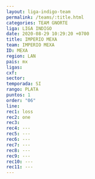```yaml
---
layout: liga-indigo-team
permalink: /teams/:title.html
categories: TEAM GNORTE
liga: LIGA INDIGO
date: 2020-08-29 10:29:20 +0700
title: IMPERIO MEXA
team: IMPERIO MEXA
ID: MEXA
region: LAN
pais: mx
ligas: 
cxf: 
sector: 
temporada: SI
rango: PLATA
puntos: 1
order: "06"
line: 
rec1: loss
rec2: one
rec3: 
rec4: ---
rec5: ---
rec6: ---
rec7: ---
rec8: ---
rec9: ---
rec10: ---
rec11: ---
---
```

